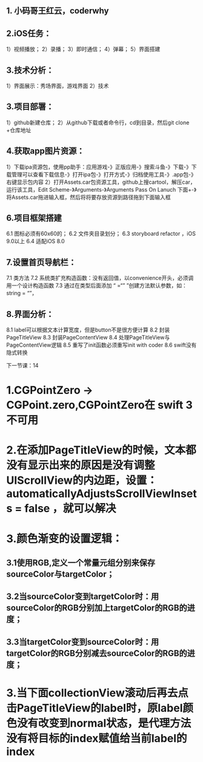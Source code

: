 ## 1. 小码哥王红云，coderwhy
## 2.iOS任务：
1）视频播放；
2）录播；
3）即时通信；
4）弹幕；
5）界面搭建
## 3.技术分析：
1）界面展示：秀场界面，游戏界面
2）技术
## 3.项目部署：
1）github新建仓库；
2）从github下载或者命令行，cd到目录，然后git clone +仓库地址
## 4.获取app图片资源：
1）下载ipa资源包，使用pp助手：应用游戏-》正版应用-》搜索斗鱼-》下载-》下载管理可以查看下载信息-》打开ipa包-》打开方式-》归档使用工具-》.app包-》右键显示包内容
2）打开Assets.car包资源工具，github上搜cartool，解压car，运行该工具，Edit Scheme-》Arguments-》Arguments Pass On Lanuch 下面+-》将Assets.car拖进输入框，然后将将要存放资源到路径拖到下面输入框

## 6.项目框架搭建
6.1 图标必须有60x60的；
6.2 文件夹目录划分；
6.3 storyboard refactor ，iOS 9.0以上
6.4 适配iOS 8.0

## 7.设置首页导航栏：
7.1 类方法
7.2 系统类扩充构造函数：没有返回值，以convenience开头，必须调用一个设计构造函数
7.3 通过在类型后面添加 “ =“” ”创建方法默认参数，如：string = “”，

## 8.界面分析：
8.1 label可以根据文本计算宽度，但是button不是很方便计算
8.2 封装PageTitleView
8.3 封装PageContentView
8.4 处理PageTitleView与PageContentView逻辑
8.5 重写了init函数必须重写init with coder 
8.6 swift没有隐式转换

下一节课：14

# 1.CGPointZero -> CGPoint.zero,CGPointZero在 swift 3不可用
# 2.在添加PageTitleView的时候，文本都没有显示出来的原因是没有调整UIScrollView的内边距，设置： automaticallyAdjustsScrollViewInsets = false ，就可以解决
# 3.颜色渐变的设置逻辑：
## 3.1使用RGB,定义一个常量元组分别来保存sourceColor与targetColor；
## 3.2当sourceColor变到targetColor时：用sourceColor的RGB分别加上targetColor的RGB的进度；
## 3.3当targetColor变到sourceColor时：用targetColor的RGB分别减去sourceColor的RGB的进度；
# 3.当下面collectionView滚动后再去点击PageTitleView的label时，原label颜色没有改变到normal状态，是代理方法没有将目标的index赋值给当前label的 index

